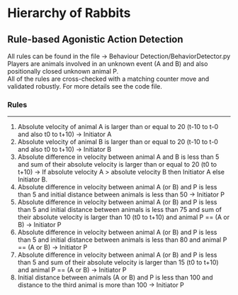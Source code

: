 # Hierarchy of Rabbits

## Rule-based Agonistic Action Detection

All rules can be found in the file -> Behaviour Detection/BehaviorDetector.py
Players are animals involved in an unknown event (A and B) and also positionally closed unknown animal P. <br>
All of the rules are cross-checked with a matching counter move and validated robustly. For more details see the code file.

### Rules

---
1. Absolute velocity of animal A is larger than or equal to 20 (t-10 to t-0 and also t0 to t+10) -> Initiator A 
2. Absolute velocity of animal B is larger than or equal to 20 (t-10 to t-0 and also t0 to t+10) -> Initiator B
3. Absolute difference in velocity between animal A and B is less than 5 and sum of their absolute velocity is larger than or equal to 20 (t0 to t+10) -> 
    If absolute velocity A > absolute velocity B then Initiator A else Initiator B.
4. Absolute difference in velocity between animal A (or B) and P is less than 5 and initial distance between animals is less than 50 -> Initiator P
5. Absolute difference in velocity between animal A (or B) and P is less than 5 and initial distance between animals is less than 75 and sum of their absolute velocity is larger than 10 (t0 to t+10) and animal P == (A or B) 
    -> Initiator P
6. Absolute difference in velocity between animal A (or B) and P is less than 5 and initial distance between animals is less than 80 and animal P == (A or B) 
    -> Initiator P
7. Absolute difference in velocity between animal A (or B) and P is less than 5 and sum of their absolute velocity is larger than 15 (t0 to t+10) and animal P == (A or B) 
    -> Initiator P
8. Initial distance between animals (A or B) and P is less than 100 and distance to the third animal is more than 100 -> Initiator P
